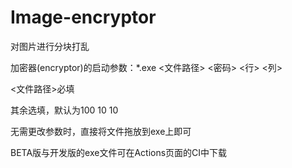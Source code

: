 # Image-encryptor
对图片进行分块打乱

加密器(encryptor)的启动参数：*.exe <文件路径> <密码> <行> <列>

<文件路径>必填

其余选填，默认为100 10 10

无需更改参数时，直接将文件拖放到exe上即可

BETA版与开发版的exe文件可在Actions页面的CI中下载
